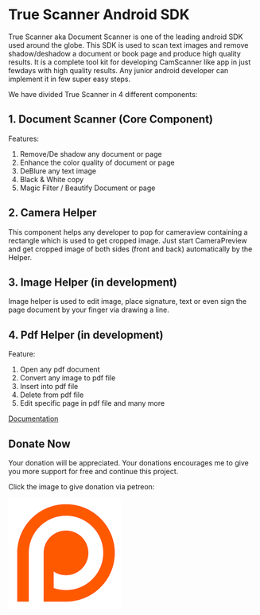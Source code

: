 # True Scanner Android SDK
True Scanner aka Document Scanner is one of the leading android SDK used around the globe. This SDK is used to scan text images and remove shadow/deshadow a document or book page and produce high quality results. It is a complete tool kit for developing CamScanner like app in just fewdays with high quality results. Any junior android developer can implement it in few super easy steps.

 We have divided True Scanner in 4 different components:

## 1. Document Scanner (Core Component)
Features:
1. Remove/De shadow any document or page
2. Enhance the color quality of document or page
3. DeBlure any text image
4. Black & White copy
5. Magic Filter / Beautify Document or page

## 2. Camera Helper
This component helps any developer to pop for cameraview containing a rectangle which is used to get cropped image. Just start CameraPreview and get cropped image of both sides (front and back) automatically by the Helper.

## 3. Image Helper (in development)
Image helper is used to edit image, place signature, text or even sign the page document by your finger via drawing a line.

## 4. Pdf Helper (in development)
Feature:
1. Open any pdf document
2. Convert any image to pdf file
3. Insert into pdf file
4. Delete from pdf file
5. Edit specific page in pdf file and many more

<a href="https://github.com/farimarwat/Document-Scanner/wiki">
Documentation
</a>

## Donate Now
Your donation will be appreciated. Your donations encourages me to give you more support for free and continue this project.

Click the image to give donation via petreon:

<a href="https://www.patreon.com/farimarwat">
<img src="patreon.png"/>
</a>
